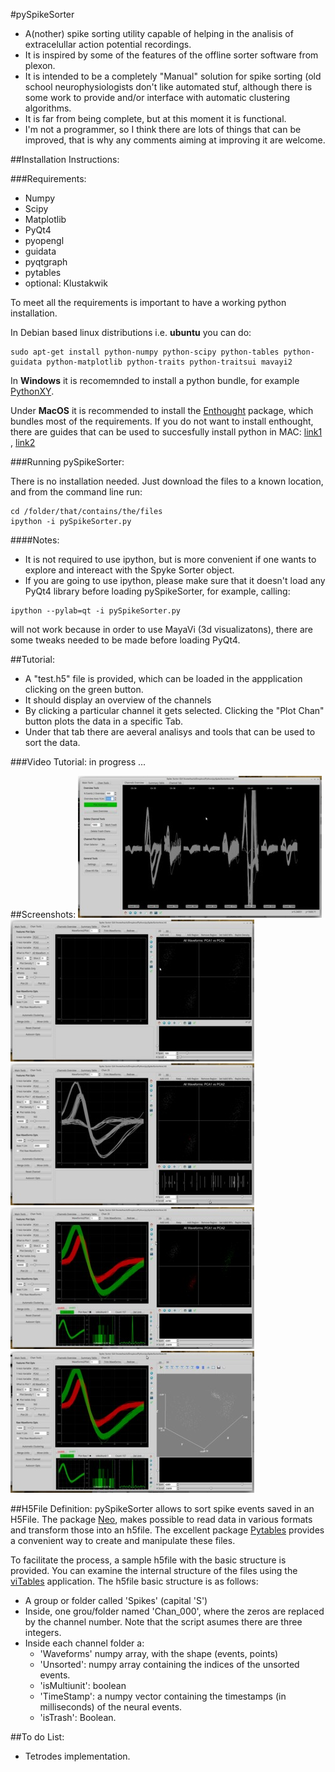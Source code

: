 #pySpikeSorter

* A(nother) spike sorting utility capable of helping in the analisis of extracelullar action potential recordings.
* It is inspired by some of the features of the offline sorter software from plexon.
* It is intended to be a completely "Manual" solution for spike sorting (old school neurophysiologists don't like automated stuf,
 although there is some work to provide and/or interface with automatic clustering algorithms.
* It is far from being complete, but at this moment it is functional.
* I'm not a programmer, so I think there are lots of things that can be improved, that is why any comments aiming at improving it are welcome.

##Installation Instructions:  

###Requirements:
* Numpy
* Scipy
* Matplotlib
* PyQt4
* pyopengl
* guidata
* pyqtgraph
* pytables
* optional: Klustakwik

To meet all the requirements is important to have a working python installation.

In Debian based linux distributions i.e. **ubuntu** you can do:

```
sudo apt-get install python-numpy python-scipy python-tables python-guidata python-matplotlib python-traits python-traitsui mavayi2
```

In **Windows** it is recomemnded to install a python bundle, for example [PythonXY](https://code.google.com/p/pythonxy/).

Under **MacOS** it is recommended to install the [Enthought](https://www.enthought.com/products/canopy/) package, which bundles most of the requirements.
If you do not want to install enthought, there are guides that can be used to succesfully install python in MAC: [link1](http://powernap.github.io/blog/2012/08/20/install-python-together-with-vtk-using-homebrew-for-mountain-lion/)
, [link2](http://docs.python-guide.org/en/latest/starting/install/osx/)

###Running pySpikeSorter:

There is no installation needed. Just download the files to a known location, and from the command line run:

```
cd /folder/that/contains/the/files
ipython -i pySpikeSorter.py
```

####Notes:
* It is not required to use ipython, but is more convenient if one wants to explore and intereact with the Spyke Sorter object.  
* If you are going to use ipython, please make sure that it doesn't load any PyQt4 library before loading pySpikeSorter, for example, calling:

```
ipython --pylab=qt -i pySpikeSorter.py
```

will not work because in order to use MayaVi (3d visualizatons), there are some tweaks needed to be made before loading PyQt4.


##Tutorial:
* A "test.h5" file is provided, which can be loaded in the appplication clicking on the green button.
* It should display an overview of the channels
* By clicking a particular channel it gets selected. Clicking the "Plot Chan" button plots the data in a specific Tab.
* Under that tab there are aeveral analisys and tools that can be used to sort the data.

###Video Tutorial:
in progress ...

##Screenshots:
[![Screenshot 1](screenshots/thumbnails/03.jpg)](screenshots/03.png)
[![Screenshot 2](screenshots/thumbnails/04.jpg)](screenshots/04.png)
[![Screenshot 3](screenshots/thumbnails/06.jpg)](screenshots/06.png)
[![Screenshot 4](screenshots/thumbnails/12.jpg)](screenshots/12.png)
[![Screenshot 5](screenshots/thumbnails/13.jpg)](screenshots/13.png)

##H5File Definition:
pySpikeSorter allows to sort spike events saved in an H5File.
The package [Neo](http://pythonhosted.org/neo/), makes possible to read data in various formats and transform those into an h5file.
The excellent package [Pytables](http://www.pytables.org/moin) provides a convenient way to create and manipulate these files.

To facilitate the process, a sample h5file with the basic structure is provided. You can examine the internal structure of the files
using the [viTables](http://vitables.org/) application.
The h5file basic structure is as follows:
* A group or folder called 'Spikes' (capital 'S')
* Inside, one grou/folder named 'Chan_000', where the zeros are replaced by the channel number. Note that the script asumes there are three integers.
* Inside each channel folder a:
    * 'Waveforms' numpy array, with the shape (events, points)
    * 'Unsorted': numpy array containing the indices of the unsorted events.
    * 'isMultiunit': boolean
    * 'TimeStamp': a numpy vector containing the timestamps (in milliseconds) of the neural events.
    * 'isTrash': Boolean.
    
##To do List:
* Tetrodes implementation.
